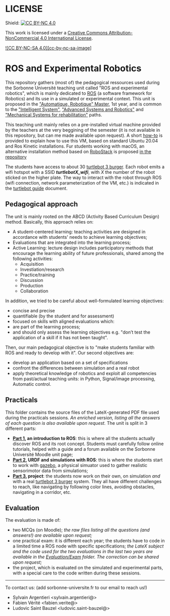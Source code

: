 # LICENSE

Shield: [![CC BY-NC 4.0][cc-by-nc-shield]][cc-by-nc]

This work is licensed under a
[Creative Commons Attribution-NonCommercial 4.0 International License][cc-by-nc].

[![CC BY-NC-SA 4.0][cc-by-nc-sa-image]][cc-by-nc]

[cc-by-nc]: http://creativecommons.org/licenses/by-nc/4.0/
[cc-by-nc-image]: https://licensebuttons.net/l/by-nc/4.0/88x31.png
[cc-by-nc-shield]: https://img.shields.io/badge/License-CC%20BY--NC%204.0-lightgrey.svg

# ROS and Experimental Robotics

This repository gathers (most of) the pedagogical ressources used during the Sorbonne Université teaching unit called "ROS and experimental robotics", which is mainly dedicated to [ROS](https://www.ros.org/) (a software framework for Robotics) and its use in a simulated or experimental context. 
This unit is proposed in the ["Automatique, Robotique" Master]([https://www.google.com](https://sciences.sorbonne-universite.fr/formation-sciences/offre-de-formation/masters/master-automatique-robotique)), 1st year, and is common to the ["Intelligent System"](https://sciences.sorbonne-universite.fr/formation-sciences/offre-de-formation/masters/master-automatique-robotique/parcours-ingenierie-des), ["Advanced Systems and Robotics"](https://sciences.sorbonne-universite.fr/formation-sciences/offre-de-formation/masters/master-automatique-robotique/parcours-systemes) and ["Mechanical Systems for rehabilitation"](https://sciences.sorbonne-universite.fr/formation-sciences/offre-de-formation/masters/master-electronique-energie-electrique-automatique-1) paths.

This teaching unit mainly relies on a pre-installed virtual machine provided by the teachers at the very beggining of the semester (it is not available in this repository, but can me made available upon request). A short [how-to](Practicals/Installation/installation.pdf) is provided to explain how to use this VM, based on standard Ubuntu 20.04 and Ros Kinetic installations. Fur students working with macOS, an alternative installation method based on [RoboStack](https://robostack.github.io/) is proposed [in the repository](Practicals/macOS/Robostack_on_macOS.pdf)

The students have access to about 30 [turtlebot 3 burger](https://emanual.robotis.com/docs/en/platform/turtlebot3/overview/). Each robot emits a wifi hotspot with a SSID ***turtlebotX_wifi***, with $X$ the number of the robot sticked on the higher plate. The way to interact with the robot through ROS (wifi connection, network parameterization of the VM, etc.) is indicated in the [turtlebot guide](Practicals/Turtlebot_guide/turtlebot_guide.pdf) document.

## Pedagogical approach
The unit is mainly rooted on the ABCD (Activity Based Curriculum Design) method. Basically, this approach relies on:
- A student-centered learning: teaching activities are designed in accordance with students' needs to achieve learning objectives;
- Evaluations that are integrated into the learning process;
- Active Learning: lecture design includes participatory methods that encourage the learning ability of future professionals, shared among the following activities:
  - Acquisition
  - Investiation/research
  - Practice/training
  - Discussion
  - Production
  - Collaboration

In addition, we tried to be careful about well-formulated learning objectives:  
- concise and precise
- quantifiable (by the student and for assessment)
- focused on skills 
with aligned evaluations which:
- are part of the learning process;
- and should only assess the learning objectives e.g. "don’t test the application of a skill if it has not been taught".

Then, our main pedagogical objective is to "make students familiar with ROS and ready to develop with it".
Our second objectives are:
- develop an application based on a set of specifications 
- confront the differences between simulation and a real robot
- apply theoretical knowledge of robotics and exploit all competencies from past/actual teaching units: in Python, Signal/image processing, Automatic control.

## Practicals
This folder contains the source files of the LateX-generated PDF file used during the practicals sessions. *An enriched version, listing all the answers of each question is also available upon request.*
The unit is split in 3 different parts:
- **[Part 1](Practicals/Part_1), an introduction to ROS**: this is where all the students actually discover ROS and its root concept. Students must carefully follow online tutorials, helped with a guide and a forum available on the Sorbonne Université Moodle unit page;
- **[Part 2](Practicals/Part_2), URDF and simulations with ROS**: this is where the students start to work with [gazebo](https://gazebosim.org/), a physical simuator used to gather realistic sensorimotor data from simulations;
- **[Part 3](Practicals/Part_3), project**: the students now work on their own, on simulation *and* with a real [turtlebot 3 burger](https://emanual.robotis.com/docs/en/platform/turtlebot3/overview/) system. They all have different challenges to reach, like navigating by following color lines, avoiding obstacles, navigating in a corridor, etc.

## Evaluation
The evaluation is made of:
- two MCQs (on Moodle); *the raw files listing all the questions (and answers!) are available upon request;*
- one practical exam: it is different each year; the students have to code in a limited time a ROS node with specific specifications; *the LateX subject and the code used for the two evaluations in the last two years are available in the [Evaluation/Exam](Evaluation/Exam) folder. The correction can be shared upon request;*
- the project, which is evaluated on the simulated and experimental parts, with a special care to the code written during these sessions.

---

To contact us: (add sorbonne-universite.fr to our email to reach us!)
- Sylvain Argentieri <sylvain.argentieri@>
- Fabien Vérité <fabien.verite@>
- Ludovic Saint Bauzel <ludovic.saint-bauzel@>
